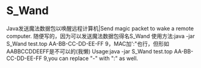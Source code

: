 # S_Wand
Java发送魔法数据包以唤醒远程计算机|Send magic packet to wake a remote computer.
随便写的，因为可以发送魔法数据包得名S_Wand
使用方法:java -jar S_Wand test.top AA-BB-CC-DD-EE-FF 9，MAC加':"也行，但形如AABBCCDDEEFF是不可以的(我懒)
Usage:java -jar S_Wand test.top AA-BB-CC-DD-EE-FF 9,you can replace "-" with ":" as well.
